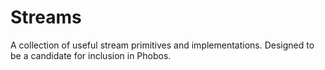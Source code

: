 # Streams
A collection of useful stream primitives and implementations. Designed to be a candidate for inclusion in Phobos.

